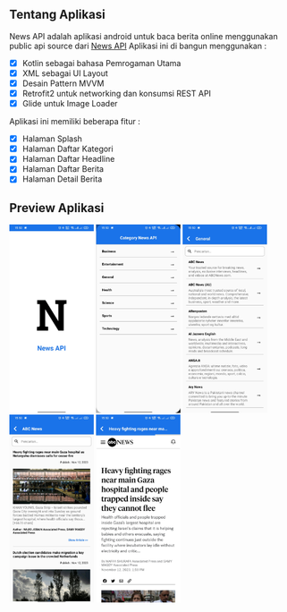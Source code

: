 ## Tentang Aplikasi

News API adalah aplikasi android untuk baca berita online menggunakan public api source dari <a href = "https://newsapi.org/">News API</a>
Aplikasi ini di bangun menggunakan :  
- [x] Kotlin sebagai bahasa Pemrogaman Utama</a>
- [x] XML sebagai UI Layout</a>
- [x] Desain Pattern MVVM</a>
- [x] Retrofit2 untuk networking dan konsumsi REST API</a>
- [x] Glide untuk Image Loader</a>

Aplikasi ini memiliki beberapa fitur :
- [x] Halaman Splash
- [x] Halaman Daftar Kategori
- [x] Halaman Daftar Headline
- [x] Halaman Daftar Berita
- [x] Halaman Detail Berita

## Preview Aplikasi
[<img src="./screenshots/01.jpg" width="30%"/>](./screenshots/01.jpg )
[<img src="./screenshots/02.jpg" width="30%"/>](./screenshots/02.jpg )
[<img src="./screenshots/03.jpg" width="30%"/>](./screenshots/03.jpg )
[<img src="./screenshots/04.jpg" width="30%"/>](./screenshots/04.jpg )
[<img src="./screenshots/05.jpg" width="30%"/>](./screenshots/05.jpg )
